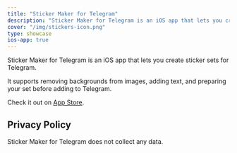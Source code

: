 ```yaml
---
title: "Sticker Maker for Telegram"
description: "Sticker Maker for Telegram is an iOS app that lets you create sticker sets for Telegram"
cover: "/img/stickers-icon.png"
type: showcase
ios-app: true
---
```


Sticker Maker for Telegram is an iOS app that lets you create sticker sets for Telegram. 

It supports removing backgrounds from images, adding text, and preparing your set before adding to Telegram.

Check it out on [App Store](https://apps.apple.com/us/app/sticker-maker-for-telegram/id1575085196).


## Privacy Policy

Sticker Maker for Telegram does not collect any data.
